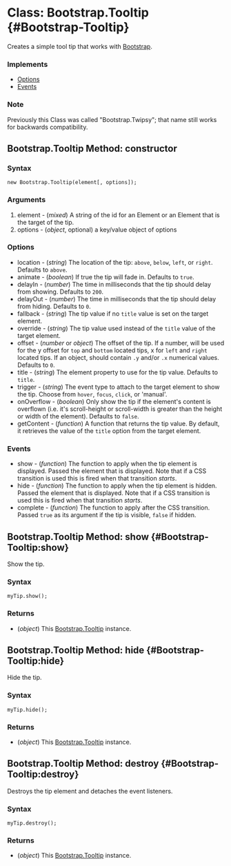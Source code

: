 Class: Bootstrap.Tooltip {#Bootstrap-Tooltip}
=============================

Creates a simple tool tip that works with [Bootstrap](http://anutron.github.com/mootools-bootstrap/#tooltip).

### Implements

- [Options][]
- [Events][]

### Note

Previously this Class was called "Bootstrap.Twipsy"; that name still works for backwards compatibility.

Bootstrap.Tooltip Method: constructor
-----------------------------

### Syntax

	new Bootstrap.Tooltip(element[, options]);

### Arguments

1. element - (*mixed*) A string of the id for an Element or an Element that is the target of the tip.
2. options - (*object*, optional) a key/value object of options

### Options

* location - (*string*) The location of the tip: `above`, `below`, `left`, or `right`. Defaults to `above`.
* animate - (*boolean*) If true the tip will fade in. Defaults to `true`.
* delayIn - (*number*) The time in milliseconds that the tip should delay from showing. Defaults to `200`.
* delayOut - (*number*) The time in milliseconds that the tip should delay from hiding. Defaults to `0`.
* fallback - (*string*) The tip value if no `title` value is set on the target element.
* override - (*string*) The tip value used instead of the `title` value of the target element.
* offset - (*number* or *object*) The offset of the tip. If a number, will be used for the y offset for `top` and `bottom` located tips, x for `left` and `right` located tips. If an object, should contain `.y` and/or `.x` numerical values. Defaults to `0`.
* title - (*string*) The element property to use for the tip value. Defaults to `title`.
* trigger - (*string*) The event type to attach to the target element to show the tip. Choose from `hover`, `focus`, `click`, or 'manual'.
* onOverflow - (*boolean*) Only show the tip if the element's content is overflown (i.e. it's scroll-height or scroll-width is greater than the height or width of the element). Defaults to `false`.
* getContent - (*function*) A function that returns the tip value. By default, it retrieves the value of the `title` option from the target element.

### Events

* show - (*function*) The function to apply when the tip element is displayed. Passed the element that is displayed. Note that if a CSS transition is used this is fired when that transition *starts*.
* hide - (*function*) The function to apply when the tip element is hidden. Passed the element that is displayed. Note that if a CSS transition is used this is fired when that transition *starts*.
* complete -  (*function*) The function to apply after the CSS transition. Passed `true` as its argument if the tip is visible, `false` if hidden.

Bootstrap.Tooltip Method: show {#Bootstrap-Tooltip:show}
------------------------------------------------

Show the tip.

### Syntax

	myTip.show();

### Returns

* (*object*) This [Bootstrap.Tooltip][] instance.

Bootstrap.Tooltip Method: hide {#Bootstrap-Tooltip:hide}
------------------------------------------------

Hide the tip.

### Syntax

	myTip.hide();

### Returns

* (*object*) This [Bootstrap.Tooltip][] instance.

Bootstrap.Tooltip Method: destroy {#Bootstrap-Tooltip:destroy}
------------------------------------------------

Destroys the tip element and detaches the event listeners.

### Syntax

	myTip.destroy();

### Returns

* (*object*) This [Bootstrap.Tooltip][] instance.

[Bootstrap.Tooltip]: #Bootstrap-Tooltip
[Options]: http;//mootools.net/core/Class/Class.Extras#Options
[Events]: http;//mootools.net/core/Class/Class.Extras#Events